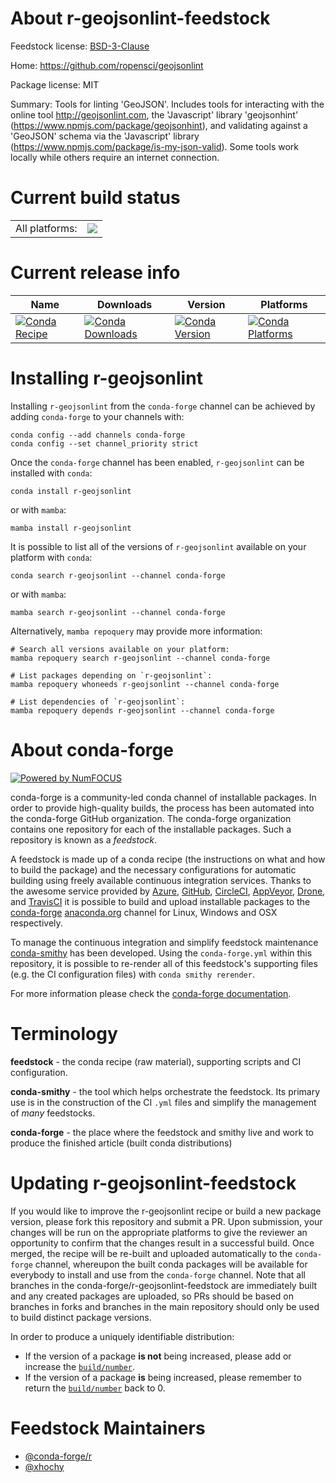 About r-geojsonlint-feedstock
=============================

Feedstock license: [BSD-3-Clause](https://github.com/conda-forge/r-geojsonlint-feedstock/blob/main/LICENSE.txt)

Home: https://github.com/ropensci/geojsonlint

Package license: MIT

Summary: Tools for linting 'GeoJSON'. Includes tools for interacting with the online tool <http://geojsonlint.com>, the 'Javascript' library 'geojsonhint' (<https://www.npmjs.com/package/geojsonhint>), and validating against a 'GeoJSON' schema via the 'Javascript' library (<https://www.npmjs.com/package/is-my-json-valid>). Some tools work locally while others require an internet connection.

Current build status
====================


<table><tr><td>All platforms:</td>
    <td>
      <a href="https://dev.azure.com/conda-forge/feedstock-builds/_build/latest?definitionId=7228&branchName=main">
        <img src="https://dev.azure.com/conda-forge/feedstock-builds/_apis/build/status/r-geojsonlint-feedstock?branchName=main">
      </a>
    </td>
  </tr>
</table>

Current release info
====================

| Name | Downloads | Version | Platforms |
| --- | --- | --- | --- |
| [![Conda Recipe](https://img.shields.io/badge/recipe-r--geojsonlint-green.svg)](https://anaconda.org/conda-forge/r-geojsonlint) | [![Conda Downloads](https://img.shields.io/conda/dn/conda-forge/r-geojsonlint.svg)](https://anaconda.org/conda-forge/r-geojsonlint) | [![Conda Version](https://img.shields.io/conda/vn/conda-forge/r-geojsonlint.svg)](https://anaconda.org/conda-forge/r-geojsonlint) | [![Conda Platforms](https://img.shields.io/conda/pn/conda-forge/r-geojsonlint.svg)](https://anaconda.org/conda-forge/r-geojsonlint) |

Installing r-geojsonlint
========================

Installing `r-geojsonlint` from the `conda-forge` channel can be achieved by adding `conda-forge` to your channels with:

```
conda config --add channels conda-forge
conda config --set channel_priority strict
```

Once the `conda-forge` channel has been enabled, `r-geojsonlint` can be installed with `conda`:

```
conda install r-geojsonlint
```

or with `mamba`:

```
mamba install r-geojsonlint
```

It is possible to list all of the versions of `r-geojsonlint` available on your platform with `conda`:

```
conda search r-geojsonlint --channel conda-forge
```

or with `mamba`:

```
mamba search r-geojsonlint --channel conda-forge
```

Alternatively, `mamba repoquery` may provide more information:

```
# Search all versions available on your platform:
mamba repoquery search r-geojsonlint --channel conda-forge

# List packages depending on `r-geojsonlint`:
mamba repoquery whoneeds r-geojsonlint --channel conda-forge

# List dependencies of `r-geojsonlint`:
mamba repoquery depends r-geojsonlint --channel conda-forge
```


About conda-forge
=================

[![Powered by
NumFOCUS](https://img.shields.io/badge/powered%20by-NumFOCUS-orange.svg?style=flat&colorA=E1523D&colorB=007D8A)](https://numfocus.org)

conda-forge is a community-led conda channel of installable packages.
In order to provide high-quality builds, the process has been automated into the
conda-forge GitHub organization. The conda-forge organization contains one repository
for each of the installable packages. Such a repository is known as a *feedstock*.

A feedstock is made up of a conda recipe (the instructions on what and how to build
the package) and the necessary configurations for automatic building using freely
available continuous integration services. Thanks to the awesome service provided by
[Azure](https://azure.microsoft.com/en-us/services/devops/), [GitHub](https://github.com/),
[CircleCI](https://circleci.com/), [AppVeyor](https://www.appveyor.com/),
[Drone](https://cloud.drone.io/welcome), and [TravisCI](https://travis-ci.com/)
it is possible to build and upload installable packages to the
[conda-forge](https://anaconda.org/conda-forge) [anaconda.org](https://anaconda.org/)
channel for Linux, Windows and OSX respectively.

To manage the continuous integration and simplify feedstock maintenance
[conda-smithy](https://github.com/conda-forge/conda-smithy) has been developed.
Using the ``conda-forge.yml`` within this repository, it is possible to re-render all of
this feedstock's supporting files (e.g. the CI configuration files) with ``conda smithy rerender``.

For more information please check the [conda-forge documentation](https://conda-forge.org/docs/).

Terminology
===========

**feedstock** - the conda recipe (raw material), supporting scripts and CI configuration.

**conda-smithy** - the tool which helps orchestrate the feedstock.
                   Its primary use is in the construction of the CI ``.yml`` files
                   and simplify the management of *many* feedstocks.

**conda-forge** - the place where the feedstock and smithy live and work to
                  produce the finished article (built conda distributions)


Updating r-geojsonlint-feedstock
================================

If you would like to improve the r-geojsonlint recipe or build a new
package version, please fork this repository and submit a PR. Upon submission,
your changes will be run on the appropriate platforms to give the reviewer an
opportunity to confirm that the changes result in a successful build. Once
merged, the recipe will be re-built and uploaded automatically to the
`conda-forge` channel, whereupon the built conda packages will be available for
everybody to install and use from the `conda-forge` channel.
Note that all branches in the conda-forge/r-geojsonlint-feedstock are
immediately built and any created packages are uploaded, so PRs should be based
on branches in forks and branches in the main repository should only be used to
build distinct package versions.

In order to produce a uniquely identifiable distribution:
 * If the version of a package **is not** being increased, please add or increase
   the [``build/number``](https://docs.conda.io/projects/conda-build/en/latest/resources/define-metadata.html#build-number-and-string).
 * If the version of a package **is** being increased, please remember to return
   the [``build/number``](https://docs.conda.io/projects/conda-build/en/latest/resources/define-metadata.html#build-number-and-string)
   back to 0.

Feedstock Maintainers
=====================

* [@conda-forge/r](https://github.com/conda-forge/r/)
* [@xhochy](https://github.com/xhochy/)

